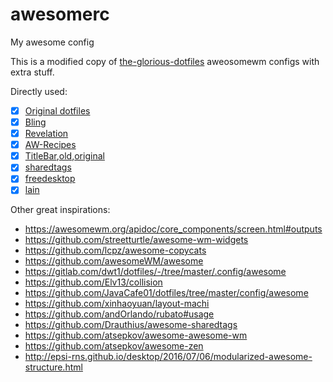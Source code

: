 # awesomerc

My awesome config

This is a modified copy of [the-glorious-dotfiles](https://github.com/manilarome/the-glorious-dotfiles) aweosomewm configs with extra stuff.

Directly used:

- [x] [Original dotfiles](https://github.com/manilarome/the-glorious-dotfiles)
- [x] [Bling](https://github.com/BlingCorp/bling)
- [x] [Revelation](https://github.com/thiru/awesome-revelation)
- [x] [AW-Recipes](https://awesomewm.org/recipes/)
- [x] [TitleBar](https://github.com/Trial97/awesome-wm-nice),[old](https://github.com/JavaCafe01/nice),[original](https://github.com/mut-ex/awesome-wm-nice)
- [x] [sharedtags](https://github.com/Drauthius/awesome-sharedtags)
- [x] [freedesktop](https://github.com/lcpz/awesome-freedesktop.git)
- [x] [lain](https://github.com/lcpz/lain)

Other great inspirations:

- https://awesomewm.org/apidoc/core_components/screen.html#outputs
- https://github.com/streetturtle/awesome-wm-widgets
- https://github.com/lcpz/awesome-copycats
- https://github.com/awesomeWM/awesome
- https://gitlab.com/dwt1/dotfiles/-/tree/master/.config/awesome
- https://github.com/Elv13/collision
- https://github.com/JavaCafe01/dotfiles/tree/master/config/awesome
- https://github.com/xinhaoyuan/layout-machi
- https://github.com/andOrlando/rubato#usage
- https://github.com/Drauthius/awesome-sharedtags
- https://github.com/atsepkov/awesome-awesome-wm
- https://github.com/atsepkov/awesome-zen
- http://epsi-rns.github.io/desktop/2016/07/06/modularized-awesome-structure.html
